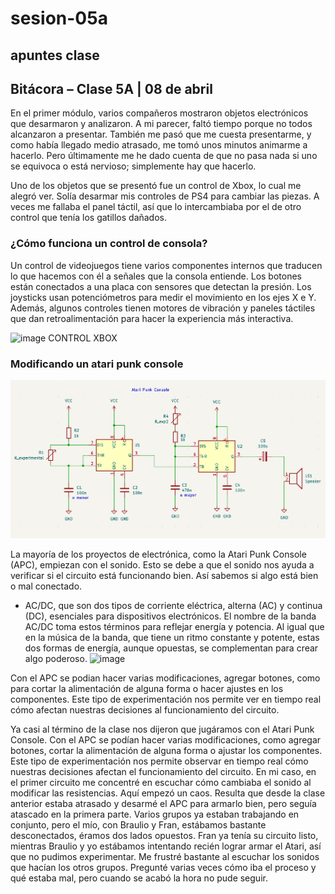 # sesion-05a
## apuntes clase
## Bitácora – Clase 5A | 08 de abril

En el primer módulo, varios compañeros mostraron objetos electrónicos que desarmaron y analizaron. A mi parecer, faltó tiempo porque no todos alcanzaron a presentar. También me pasó que me cuesta presentarme, y como había llegado medio atrasado, me tomó unos minutos animarme a hacerlo. Pero últimamente me he dado cuenta de que no pasa nada si uno se equivoca o está nervioso; simplemente hay que hacerlo.

Uno de los objetos que se presentó fue un control de Xbox, lo cual me alegró ver. Solía desarmar mis controles de PS4 para cambiar las piezas. A veces me fallaba el panel táctil, así que lo intercambiaba por el de otro control que tenía los gatillos dañados.

### ¿Cómo funciona un control de consola?

Un control de videojuegos tiene varios componentes internos que traducen lo que hacemos con él a señales que la consola entiende. Los botones están conectados a una placa con sensores que detectan la presión. Los joysticks usan potenciómetros para medir el movimiento en los ejes X e Y. Además, algunos controles tienen motores de vibración y paneles táctiles que dan retroalimentación para hacer la experiencia más interactiva.

![image](https://github.com/user-attachments/assets/8eab0995-ef27-4f9d-9940-8cc5942b4ad9)
CONTROL XBOX 

### Modificando un atari punk console

![atarikpunkModding](/00-docentes/sesion-04a/archivos/atariPunk_v1.png)

La mayoría de los proyectos de electrónica, como la Atari Punk Console (APC), empiezan con el sonido. Esto se debe a que el sonido nos ayuda a verificar si el circuito está funcionando bien. Así sabemos si algo está bien o mal conectado.

- AC/DC, que son dos tipos de corriente eléctrica, alterna (AC) y continua (DC), esenciales para dispositivos electrónicos. El nombre de la banda AC/DC toma estos términos para reflejar energía y potencia. Al igual que en la música de la banda, que tiene un ritmo constante y potente, estas dos formas de energía, aunque opuestas, se complementan para crear algo poderoso.
![image](https://github.com/user-attachments/assets/78635d95-1723-49d7-aad7-42b72e68671f)

Con el APC se podian hacer varias modificaciones, agregar botones, como para cortar la alimentación de alguna forma o hacer ajustes en los componentes. Este tipo de experimentación nos permite ver en tiempo real cómo afectan nuestras decisiones al funcionamiento del circuito.

Ya casi al término de la clase nos dijeron que jugáramos con el Atari Punk Console. Con el APC se podían hacer varias modificaciones, como agregar botones, cortar la alimentación de alguna forma o ajustar los componentes. Este tipo de experimentación nos permite observar en tiempo real cómo nuestras decisiones afectan el funcionamiento del circuito. En mi caso, en el primer circuito me concentré en escuchar cómo cambiaba el sonido al modificar las resistencias. Aquí empezó un caos. Resulta que desde la clase anterior estaba atrasado y desarmé el APC para armarlo bien, pero seguía atascado en la primera parte. Varios grupos ya estaban trabajando en conjunto, pero el mío, con Braulio y Fran, estábamos bastante desconectados, éramos dos lados opuestos. Fran ya tenía su circuito listo, mientras Braulio y yo estábamos intentando recién lograr armar el Atari, así que no pudimos experimentar. Me frustré bastante al escuchar los sonidos que hacían los otros grupos. Pregunté varias veces cómo iba el proceso y qué estaba mal, pero cuando se acabó la hora no pude seguir. 
